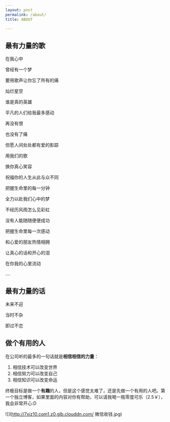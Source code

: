 ```yaml
---
layout: post
permalink: /about/
title: ABOUT

---
```


## 最有力量的歌

在我心中

曾经有一个梦

要用歌声让你忘了所有的痛

灿烂星空

谁是真的英雄

平凡的人们给我最多感动

再没有恨

也没有了痛

但愿人间处处都有爱的影踪

用我们的歌

换你真心笑容

祝福你的人生从此与众不同

把握生命里的每一分钟

全力以赴我们心中的梦

不经历风雨怎么见彩虹

没有人能随随便便成功

把握生命里每一次感动

和心爱的朋友热情相拥

让真心的话和开心的泪

在你我的心里流动

....

## 最有力量的话

未来不迎

当时不杂

即过不恋

## 做个有用的人

在公司听的最多的一句话就是**相信相信的力量**：

1. 相信技术可以改变世界
2. 相信努力可以改变自己
3. 相信知识可以改变命运

终极目标是做一个**有趣**的人，但是这个感觉太难了，还是先做一个有用的人吧。第一个独立博客，如果里面的内容对你有帮助，可以请我喝一瓶零度可乐（2.5￥），我会非常开心:D

![](http://7xiz10.com1.z0.glb.clouddn.com/ 微信收钱.jpg)

